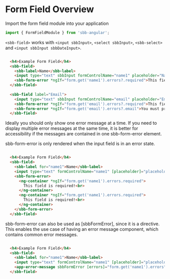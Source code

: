 # Form Field Overview

Import the form field module into your application

```ts
import { FormFieldModule } from 'sbb-angular';
```

`<sbb-field>` works with `<input sbbInput>`, `<select sbbInput>`, `<sbb-select>` and `<input sbbInput sbbDateInput>`.

```html

  <h4>Example Form Field</h4>
  <sbb-field>
    <sbb-label>Name</sbb-label>
    <input type="text" sbbInput formControlName="name1" placeholder="Name">
    <sbb-form-error *ngIf="form.get('name1').errors?.required">This field is required.</sbb-form-error>
  </sbb-field>
  
  <sbb-field label="Email">
    <input type="text" sbbInput formControlName="email" placeholder="Email">
    <sbb-form-error *ngIf="form.get('email').errors?.required">This field is required.</sbb-form-error>
    <sbb-form-error *ngIf="form.get('email').errors?.email">You must provide a valid email address.</sbb-form-error>
  </sbb-field>

```  

Ideally you should only show one error message at a time.
If you need to display multiple error messages at the same time, it is better for accessibility
if the messages are contained in one sbb-form-error element.  

sbb-form-error is only rendered when the input field is in an error state.

```html

  <h4>Example Form Field</h4>
  <sbb-field>
    <sbb-label for="name1">Name</sbb-label>
    <input type="text" formControlName="name1" [placeholder]="placeholder" id="name1">
    <sbb-form-error>
      <ng-container *ngIf="form.get('name1').errors.required">
        This field is required!<br>
      </ng-container>
      <ng-container *ngIf="form.get('name1').errors.required">
        This field is required!<br>
      </ng-container>
    </sbb-form-error>
  </sbb-field>

``` 

sbb-form-error can also be used as [sbbFormError], since it is a directive.
This enables the use case of having an error message component, which contains common error messages.


```html

  <h4>Example Form Field</h4>
  <sbb-field>
    <sbb-label for="name1">Name</sbb-label>
    <input type="text" formControlName="name1" [placeholder]="placeholder" id="name1">
    <app-error-message sbbFormError [errors]="form.get('name1').errors"></app-error-message>
  </sbb-field>

``` 